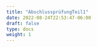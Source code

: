 ```yaml
---
title: "AbschlussprüfungTeil1"
date: 2022-08-24T22:53:47-06:00
draft: false
type: docs
weight: 1
---
```



